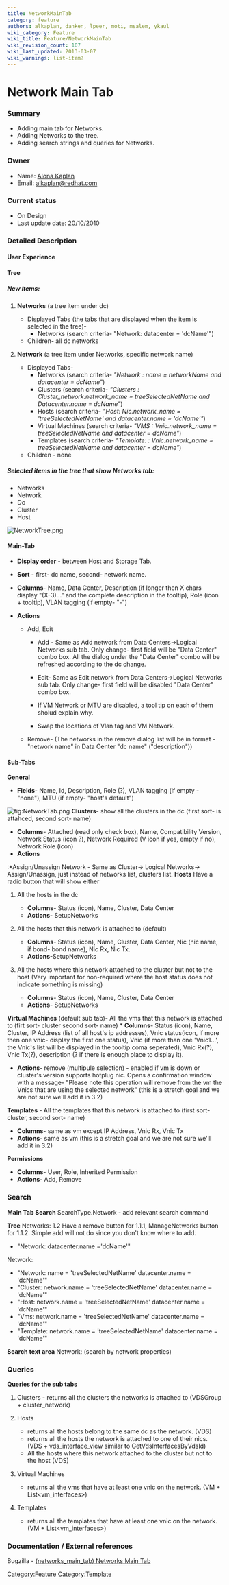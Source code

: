 ```yaml
---
title: NetworkMainTab
category: feature
authors: alkaplan, danken, lpeer, moti, msalem, ykaul
wiki_category: Feature
wiki_title: Feature/NetworkMainTab
wiki_revision_count: 107
wiki_last_updated: 2013-03-07
wiki_warnings: list-item?
---
```


# Network Main Tab

### Summary

*   Adding main tab for Networks.
*   Adding Networks to the tree.
*   Adding search strings and queries for Networks.

### Owner

*   Name: [ Alona Kaplan](User:alkaplan)
*   Email: <alkaplan@redhat.com>

### Current status

*   On Design
*   Last update date: 20/10/2010

### Detailed Description

#### User Experience

#### Tree

##### New items:

1.  **Networks** (a tree item under dc)
    -   Displayed Tabs (the tabs that are displayed when the item is selected in the tree)-
        -   Networks (search criteria- "Network: datacenter = 'dcName'")
    -   Children- all dc networks

2.  **Network** (a tree item under Networks, specific network name)
    -   Displayed Tabs-
        -   Networks (search criteria- *"Network : name = networkName and datacenter = dcName"*)
        -   Clusters (search criteria- *"Clusters : Cluster_network.network_name = treeSelectedNetName and Datacenter.name = dcName"*)
        -   Hosts (search criteria- *"Host: Nic.network_name = 'treeSelectedNetName' and datacenter.name = 'dcName'"*)
        -   Virtual Machines (search criteria- *"VMS : Vnic.network_name = treeSelectedNetName and datacenter = dcName"*)
        -   Templates (search criteria- *"Template: : Vnic.network_name = treeSelectedNetName and datacenter = dcName"*)
    -   Children - none

##### Selected items in the tree that show Networks tab:

*   Networks
*   Network
*   Dc
*   Cluster
*   Host

![](NetworkTree.png "NetworkTree.png")

#### Main-Tab

*   **Display order** - between Host and Storage Tab.
*   **Sort** - first- dc name, second- network name.
*   **Columns**- Name, Data Center, Description (if longer then X chars display "(X-3)..." and the complete description in the tooltip), Role (icon + tooltip), VLAN tagging (if empty- "-")
*   **Actions**

    * Add, Edit

        * Add - Same as Add network from Data Centers->Logical Networks sub tab. Only change- first field will be "Data Center" combo box. All the dialog under the "Data Center" combo will be refreshed according to the dc change.

        * Edit- Same as Edit network from Data Centers->Logical Networks sub tab. Only change- first field will be disabled "Data Center" combo box.

        * If VM Network or MTU are disabled, a tool tip on each of them sholud explain why.

        * Swap the locations of Vlan tag and VM Network.

    * Remove- (The networks in the remove dialog list will be in format -"network name" in Data Center "dc name" ("description"))

#### Sub-Tabs

**General**

*   **Fields**- Name, Id, Description, Role (?), VLAN tagging (if empty - "none"), MTU (if empty- "host's default")

![](NetworkTab.png "fig:NetworkTab.png")
**Clusters**- show all the clusters in the dc (first sort- is attahced, second sort- name)

*   **Columns**- Attached (read only check box), Name, Compatibility Version, Network Status (icon ?), Network Required (V icon if yes, empty if no), Network Role (icon)
*   **Actions**

:\*Assign/Unassign Network - Same as Cluster-> Logical Networks-> Assign/Unassign, just instead of networks list, clusters list.
**Hosts**
Have a radio button that will show either

1.  All the hosts in the dc
    -   **Columns**- Status (icon), Name, Cluster, Data Center
    -   **Actions**- SetupNetworks

2.  All the hosts that this network is attached to (default)
    -   **Columns**- Status (icon), Name, Cluster, Data Center, Nic (nic name, if bond- bond name), Nic Rx, Nic Tx.
    -   **Actions**-SetupNetworks

3.  All the hosts where this network attached to the cluster but not to the host (Very important for non-required where the host status does not indicate something is missing)
    -   **Columns**- Status (icon), Name, Cluster, Data Center
    -   **Actions**- SetupNetworks

**Virtual Machines** (default sub tab)- All the vms that this network is attached to (firt sort- cluster second sort- name)
\* **Columns**- Status (icon), Name, Cluster, IP Address (list of all host's ip addresses), Vnic status(icon, if more then one vnic- display the first one status), Vnic (if more than one 'Vnic1...', the Vnic's list will be displayed in the tooltip coma seperated), Vnic Rx(?), Vnic Tx(?), description (? if there is enough place to display it).

*   **Actions**- remove (multipule selection) - enabled if vm is down or cluster's version supports hotplug nic. Opens a confirmation window with a message- "Please note this operation will remove from the vm the Vnics that are using the selected network" (this is a stretch goal and we are not sure we'll add it in 3.2)

**Templates** - All the templates that this network is attached to (first sort- cluster, second sort- name)

*   **Columns**- same as vm except IP Address, Vnic Rx, Vnic Tx
*   **Actions**- same as vm (this is a stretch goal and we are not sure we'll add it in 3.2)

**Permissions**

*   **Columns**- User, Role, Inherited Permission
*   **Actions**- Add, Remove

### Search

**Main Tab Search**
SearchType.Network - add relevant search command

**Tree**
Networks: 1.2 Have a remove button for 1.1.1, ManageNetworks button for 1.1.2. Simple add will not do since you don't know where to add.

*   "Network: datacenter.name ='dcName'"

Network:

*   "Network: name = 'treeSelectedNetName' datacenter.name = 'dcName'"
*   "Cluster: network.name = 'treeSelectedNetName' datacenter.name = 'dcName'"
*   "Host: network.name = 'treeSelectedNetName' datacenter.name = 'dcName'"
*   "Vms: network.name = 'treeSelectedNetName' datacenter.name = 'dcName'"
*   "Template: network.name = 'treeSelectedNetName' datacenter.name = 'dcName'"

**Search text area**
Network: (search by network properties)

### Queries

**Queries for the sub tabs**

1.  Clusters - returns all the clusters the networks is attached to (VDSGroup + cluster_network)
2.  Hosts
    -   returns all the hosts belong to the same dc as the network. (VDS)
    -   returns all the hosts the network is attached to one of their nics. (VDS + vds_interface_view similar to GetVdsInterfacesByVdsId)
    -   All the hosts where this network attached to the cluster but not to the host (VDS)

3.  Virtual Machines
    -   returns all the vms that have at least one vnic on the network. (VM + List<vm_interfaces>)

4.  Templates
    -   returns all the templates that have at least one vnic on the network. (VM + List<vm_interfaces>)

### Documentation / External references

Bugzilla - [(networks_main_tab) Networks Main Tab](https://bugzilla.redhat.com/858742)

<Category:Feature> <Category:Template>
